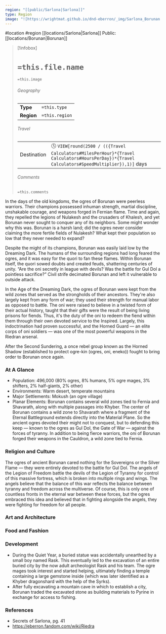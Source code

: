```yaml
---
region: "[[public/Sarlona|Sarlona]]"
type: Region
image: "![https://wrightmat.github.io/dnd-eberron/_img/Sarlona_Borunan.png|300](https://wrightmat.github.io/dnd-eberron/_img/Sarlona_Borunan.png)"
---
```

 #location #region [[locations/Sarlona|Sarlona]]
Public: [[locations/Borunan|Borunan]]

> [!infobox]
> # `=this.file.name`
> `=this.image`
> ###### Geography
> |  |  |
> | ---- | ---- |
> | **Type** | `=this.type` |
> | **Region** | `=this.region` |
> ###### Travel
> |  |  |
> | ---- | ---- |
> | Destination | 🕓 `VIEW[round(2500 / (({Travel Calculators#MilesPerHour}*{Travel Calculators#HoursPerDay})*{Travel Calculators#SpeedMultiplier}),1)]` days |
> ###### Comments
> `=this.comments`

In the days of the old kingdoms, the ogres of Borunan were peerless warriors. Their champions possessed inhuman strength, martial discipline, unshakable courage, and weapons forged in Fernian flame. Time and again, they repelled the legions of Nulakesh and the crusaders of Khalesh, and yet Borunan never sought to conquer any of its neighbors. Some might wonder why this was. Borunan is a harsh land; did the ogres never consider claiming the more fertile fields of Nulakesh? What kept their population so low that they never needed to expand?

Despite the might of its champions, Borunan was easily laid low by the Dreaming Dark. The humans of the surrounding regions had long feared the ogres, and it was easy for the quori to fan these flames. Within Borunan itself, the quori sowed doubts and created feuds, shattering centuries of unity. “Are the oni secretly in league with devils? Was the battle for Gul Dol a pointless sacrifice?” Civil strife decimated Borunan and left it vulnerable to outside attack.

In the Age of the Dreaming Dark, the ogres of Borunan were kept from the wild zones that served as the strongholds of their ancestors. They're also largely kept from any form of war; they used their strength for manual labor as opposed to battle. The oni were raised to believe in a twisted form of their actual history, taught that their gifts were the result of being living prisons for fiends. Thus, it's the duty of the oni to redeem the fiend within them through their own devoted service to the Inspired. Largely, this indoctrination had proven successful, and the Horned Guard — an elite corps of oni soldiers — was one of the most powerful weapons in the Riedran arsenal.

After the Second Sundering, a once rebel group known as the Horned Shadow (established to protect ogre-kin (ogres, oni, eneko)) fought to bring order to Borunan once again.

### At A Glance

* Population: 496,000 (80% ogres, 8% humans, 5% ogre mages, 3% shifters, 2% half-giants, 2% other)
* Environments: Warm desert, temperate mountains
* Major Settlements: Mokush (an ogre village)
* Planar Elements: Borunan contains several wild zones tied to Fernia and Shavarath, along with multiple passages into Khyber. The center of Borunan contains a wild zone to Shavarath where a fragment of the Eternal Battleground extends directly into the Material Plane. So the ancient ogres devoted their might not to conquest, but to defending this keep — known to the ogres as Gul Dol, the Gate of War — against the forces of tyranny. In addition to being fierce warriors, the oni of Borunan forged their weapons in the Cauldron, a wild zone tied to Fernia.

### Religion and Culture

The ogres of ancient Borunan cared nothing for the Sovereigns or the Silver Flame — they were entirely devoted to the battle for Gul Dol. The angels of the Legion of Freedom battle the devils of the Legion of Tyranny for control of this massive fortress, which is broken into multiple rings and wings. The angels believe that the balance of this war reflects the balance between tyranny and freedom across the multiverse. Of course, this is only one of countless fronts in the eternal war between these forces, but the ogres embraced this idea and believed that in fighting alongside the angels, they were fighting for freedom for all people.

### Art and Architecture



### Food and Fashion



### Development

* During the Quiet Year, a buried statue was accidentally unearthed by a small boy named Rask. This eventually led to the excavation of an entire buried city by the now adult archeologist Rask and his team. The ogre mages took interest and started helping, ultimately finding a temple containing a large gemstone inside (which was later identified as a Khyber dragonshard with the help of the Syrks).
* After fully excavating a mountain cave in which to establish a city, Borunan traded the excavated stone as building materials to Pyrine in exchange for access to fishing.

### References

* Secrets of Sarlona, pg. 41
* https://eberron.fandom.com/wiki/Riedra

